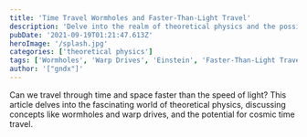 ```yaml
---
title: 'Time Travel Wormholes and Faster-Than-Light Travel'
description: 'Delve into the realm of theoretical physics and the possibilities of traversable wormholes and warp drives.'
pubDate: '2021-09-19T01:21:47.613Z'
heroImage: '/splash.jpg'
categories: ['theoretical physics']
tags: ['Wormholes', 'Warp Drives', 'Einstein', 'Faster-Than-Light Travel']
author: '["gndx"]'
---
```


Can we travel through time and space faster than the speed of light? This article delves into the fascinating world of theoretical physics, discussing concepts like wormholes and warp drives, and the potential for cosmic time travel.
